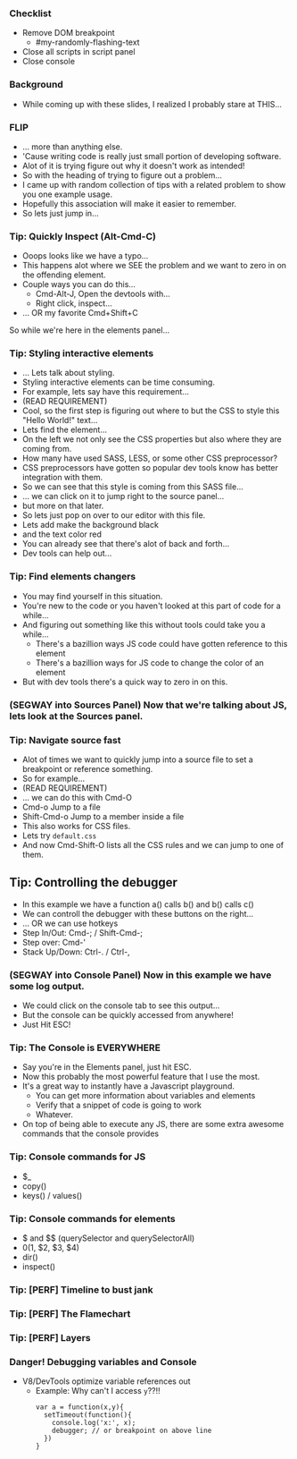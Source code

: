 ### Checklist

- Remove DOM breakpoint
  - #my-randomly-flashing-text
- Close all scripts in script panel
- Close console <esc>

### Background

- While coming up with these slides, I realized I probably stare at THIS...

### FLIP

- ... more than anything else.
- 'Cause writing code is really just small portion of developing software.
- Alot of it is trying figure out why it doesn't work as intended!
- So with the heading of trying to figure out a problem...
- I came up with random collection of tips with a related problem to show you one example usage.
- Hopefully this association will make it easier to remember.
- So lets just jump in...

### Tip: Quickly Inspect (Alt-Cmd-C)

- Ooops looks like we have a typo...
- This happens alot where we SEE the problem and we want to zero in on the offending element.
- Couple ways you can do this...
  - Cmd-Alt-J, Open the devtools with...
  - Right click, inspect...
- ... OR my favorite Cmd+Shift+C

So while we're here in the elements panel...

### Tip: Styling interactive elements

- ... Lets talk about styling.
- Styling interactive elements can be time consuming.
- For example, lets say have this requirement...
- (READ REQUIREMENT)
- Cool, so the first step is figuring out where to but the CSS to style this "Hello World!" text...
- Lets find the element...
- On the left we not only see the CSS properties but also where they are coming from.
- How many have used SASS, LESS, or some other CSS preprocessor?
- CSS preprocessors have gotten so popular dev tools know has better integration with them.
- So we can see that this style is coming from this SASS file...
- ... we can click on it to jump right to the source panel...
- but more on that later.
- So lets just pop on over to our editor with this file.
- Lets add make the background black
- and the text color red
- You can already see that there's alot of back and forth...
- Dev tools can help out...

### Tip: Find elements changers

- You may find yourself in this situation.
- You're new to the code or you haven't looked at this part of code for a while...
- And figuring out something like this without tools could take you a while...
  - There's a bazillion ways JS code could have gotten reference to this element
  - There's a bazillion ways for JS code to change the color of an element
- But with dev tools there's a quick way to zero in on this.

### (SEGWAY into Sources Panel) Now that we're talking about JS, lets look at the Sources panel.

### Tip: Navigate source fast

- Alot of times we want to quickly jump into a source file to set a breakpoint or reference something.
- So for example...
- (READ REQUIREMENT)
- ... we can do this with Cmd-O
- Cmd-o Jump to a file
- Shift-Cmd-o Jump to a member inside a file
- This also works for CSS files.
- Lets try `default.css`
- And now Cmd-Shift-O lists all the CSS rules and we can jump to one of them.

## Tip: Controlling the debugger

- In this example we have a function a() calls b() and b() calls c()
- We can controll the debugger with these buttons on the right...
- ... OR we can use hotkeys
- Step In/Out: Cmd-; / Shift-Cmd-;
- Step over: Cmd-'
- Stack Up/Down: Ctrl-. / Ctrl-,

### (SEGWAY into Console Panel) Now in this example we have some log output.

- We could click on the console tab to see this output...
- But the console can be quickly accessed from anywhere!
- Just Hit ESC!

### Tip: The Console is EVERYWHERE

- Say you're in the Elements panel, just hit ESC.
- Now this probably the most powerful feature that I use the most.
- It's a great way to instantly have a Javascript playground.
  - You can get more information about variables and elements
  - Verify that a snippet of code is going to work
  - Whatever.
- On top of being able to execute any JS, there are some extra awesome commands that the console provides

### Tip: Console commands for JS

- $_
- copy()
- keys() / values()

### Tip: Console commands for elements

- $ and $$ (querySelector and querySelectorAll)
- $0 ($1, $2, $3, $4)
- dir()
- inspect()

### Tip: [PERF] Timeline to bust jank

### Tip: [PERF] The Flamechart

### Tip: [PERF] Layers

### Danger! Debugging variables and Console

- V8/DevTools optimize variable references out
  - Example: Why can't I access `y`??!!
    ```
    var a = function(x,y){
      setTimeout(function(){
        console.log('x:', x);
        debugger; // or breakpoint on above line
      })
    }
    ```
